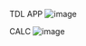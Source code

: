 TDL APP
![image](https://github.com/user-attachments/assets/decd16e5-c379-40cb-9c5c-0f6e674f7575)

CALC
![image](https://github.com/user-attachments/assets/f2c560c1-b47e-4ce0-96f3-bed2c8b81fe6)

